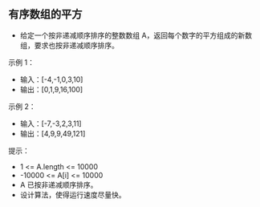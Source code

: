 ## 有序数组的平方

- 给定一个按非递减顺序排序的整数数组 A，返回每个数字的平方组成的新数组，要求也按非递减顺序排序。

示例 1：

- 输入：[-4,-1,0,3,10]
- 输出：[0,1,9,16,100]

示例 2：

- 输入：[-7,-3,2,3,11]
- 输出：[4,9,9,49,121]

提示：

- 1 <= A.length <= 10000
- -10000 <= A[i] <= 10000
- A 已按非递减顺序排序。
- 设计算法，使得运行速度尽量快。